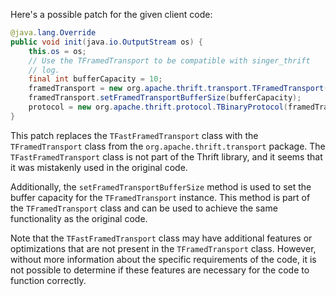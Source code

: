Here's a possible patch for the given client code:

```java
@java.lang.Override
public void init(java.io.OutputStream os) {
    this.os = os;
    // Use the TFramedTransport to be compatible with singer_thrift
    // log.
    final int bufferCapacity = 10;
    framedTransport = new org.apache.thrift.transport.TFramedTransport(new org.apache.thrift.transport.TIOStreamTransport(os));
    framedTransport.setFramedTransportBufferSize(bufferCapacity);
    protocol = new org.apache.thrift.protocol.TBinaryProtocol(framedTransport);
}
```

This patch replaces the `TFastFramedTransport` class with the `TFramedTransport` class from the `org.apache.thrift.transport` package. The `TFastFramedTransport` class is not part of the Thrift library, and it seems that it was mistakenly used in the original code.

Additionally, the `setFramedTransportBufferSize` method is used to set the buffer capacity for the `TFramedTransport` instance. This method is part of the `TFramedTransport` class and can be used to achieve the same functionality as the original code.

Note that the `TFastFramedTransport` class may have additional features or optimizations that are not present in the `TFramedTransport` class. However, without more information about the specific requirements of the code, it is not possible to determine if these features are necessary for the code to function correctly.